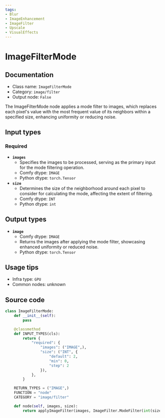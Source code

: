 ```yaml
---
tags:
- Blur
- ImageEnhancement
- ImageFilter
- Upscale
- VisualEffects
---
```


# ImageFilterMode
## Documentation
- Class name: `ImageFilterMode`
- Category: `image/filter`
- Output node: `False`

The ImageFilterMode node applies a mode filter to images, which replaces each pixel's value with the most frequent value of its neighbors within a specified size, enhancing uniformity or reducing noise.
## Input types
### Required
- **`images`**
    - Specifies the images to be processed, serving as the primary input for the mode filtering operation.
    - Comfy dtype: `IMAGE`
    - Python dtype: `torch.Tensor`
- **`size`**
    - Determines the size of the neighborhood around each pixel to consider for calculating the mode, affecting the extent of filtering.
    - Comfy dtype: `INT`
    - Python dtype: `int`
## Output types
- **`image`**
    - Comfy dtype: `IMAGE`
    - Returns the images after applying the mode filter, showcasing enhanced uniformity or reduced noise.
    - Python dtype: `torch.Tensor`
## Usage tips
- Infra type: `GPU`
- Common nodes: unknown


## Source code
```python
class ImageFilterMode:
    def __init__(self):
        pass

    @classmethod
    def INPUT_TYPES(cls):
        return {
            "required": {
                "images": ("IMAGE",),
                "size": ("INT", {
                    "default": 2,
                    "min": 0,
                    "step": 2
                }),
            },
        }

    RETURN_TYPES = ("IMAGE",)
    FUNCTION = "node"
    CATEGORY = "image/filter"

    def node(self, images, size):
        return applyImageFilter(images, ImageFilter.ModeFilter(int(size) + 1))

```
